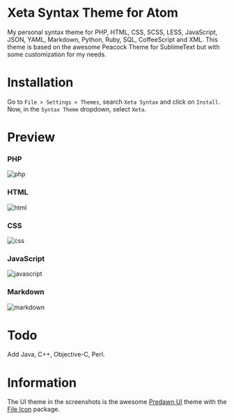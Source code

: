 # Xeta Syntax Theme for Atom

My personal syntax theme for PHP, HTML, CSS, SCSS, LESS, JavaScript, JSON, YAML, Markdown, Python, Ruby, SQL, CoffeeScript and XML. This theme is based on the awesome Peacock Theme for SublimeText but with some customization for my needs.

# Installation
Go to `File > Settings > Themes`, search `Xeta Syntax` and click on `Install`. Now, in the `Syntax Theme` dropdown, select `Xeta`.

# Preview

### PHP
![php](https://cloud.githubusercontent.com/assets/8210023/4185526/f41c4986-3757-11e4-9299-ca558063e592.png)

### HTML
![html](https://cloud.githubusercontent.com/assets/8210023/4185576/8527e75a-3758-11e4-8e96-9b0bd8fa9ca1.png)

### CSS
![css](https://cloud.githubusercontent.com/assets/8210023/4185610/f335ea30-3758-11e4-8006-2a8fa6173974.png)

### JavaScript
![javascript](https://cloud.githubusercontent.com/assets/8210023/4185672/729d11c2-3759-11e4-8b8e-376bff6689b1.png)

### Markdown
![markdown](https://cloud.githubusercontent.com/assets/8210023/4185691/c75465b2-3759-11e4-8f4e-19bd08883d1a.png)


# Todo
Add Java, C++, Objective-C, Perl.

# Information
The UI theme in the screenshots is the awesome [Predawn UI](https://atom.io/themes/predawn-ui) theme with the [File Icon](https://atom.io/packages/file-icons) package.
